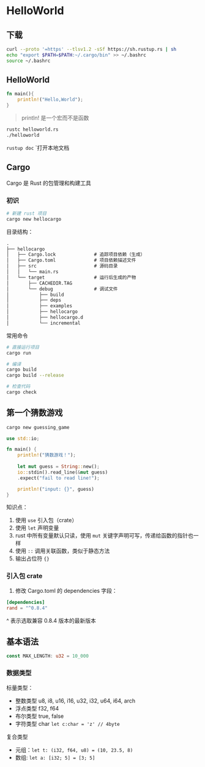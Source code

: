 # HelloWorld

## 下载

```sh
curl --proto '=https' --tlsv1.2 -sSf https://sh.rustup.rs | sh
echo "export $PATH=$PATH:~/.cargo/bin" >> ~/.bashrc
source ~/.bashrc
```

## HelloWorld

```rs
fn main(){
    println!("Hello,World");
}
```

> println! 是一个宏而不是函数

```sh
rustc helloworld.rs 
./helloworld
```

`rustup doc` `打开本地文档

## Cargo

Cargo 是 Rust 的包管理和构建工具

### 初识

```sh
# 新建 rust 项目
cargo new hellocargo
```

目录结构：

```txt
.
├── hellocargo
│   ├── Cargo.lock              # 追踪项目依赖（生成）
│   ├── Cargo.toml              # 项目依赖描述文件
│   ├── src                     # 源码目录
│   │   └── main.rs
│   └── target                  # 运行后生成的产物
│       ├── CACHEDIR.TAG
│       └── debug               # 调试文件
│           ├── build
│           ├── deps
│           ├── examples
│           ├── hellocargo
│           ├── hellocargo.d
│           └── incremental
```

常用命令

```sh
# 直接运行项目
cargo run

# 编译
cargo build
cargo build --release

# 检查代码
cargo check
```

## 第一个猜数游戏

```sh
cargo new guessing_game
```

```rs
use std::io;

fn main() {
    println!("猜数游戏！");
    
    let mut guess = String::new();
    io::stdin().read_line(&mut guess)
    .expect("fail to read line!");

    println!("input: {}", guess)
}
```

知识点：

1. 使用 `use` 引入包（crate）
2. 使用 `let` 声明变量
3. rust 中所有变量默认只读，使用 `mut` 关键字声明可写，传递给函数的指针也一样
4. 使用 `::` 调用关联函数，类似于静态方法
5. 输出占位符 `{}`

### 引入包 crate

1. 修改 Cargo.toml 的 dependencies 字段：

```toml
[dependencies]
rand = "^0.8.4"
```

^ 表示选取兼容 0.8.4 版本的最新版本

## 基本语法

```rs
const MAX_LENGTH: u32 = 10_000
```

### 数据类型

标量类型：

* 整数类型 u8, i8, u16, i16, u32, i32, u64, i64, arch
* 浮点类型 f32, f64
* 布尔类型 true, false
* 字符类型 char `let c:char = 'z' // 4byte`

复合类型

* 元组：`let t: (i32, f64, u8) = (10, 23.5, 8)`
* 数组: `let a: [i32; 5] = [3; 5]`
